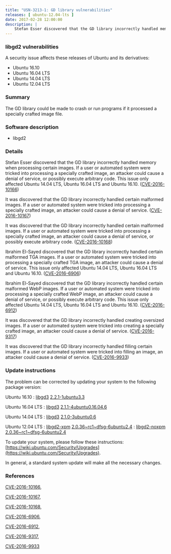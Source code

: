 ```yaml
---
title: "USN-3213-1: GD library vulnerabilities"
releases: [ ubuntu-12.04-lts ]
date: 2017-02-28 12:00:00
description: |
    Stefan Esser discovered that the GD library incorrectly handled memory when processing certain images. If a user or automated system were tricked into processing a specially crafted image, an attacker could cause a denial of service, or possibly execute arbitrary code. This issue only affected Ubuntu 14.04 LTS, Ubuntu 16.04 LTS and Ubuntu 16.10. ([CVE-2016-10166](http://people.ubuntu.com/~ubuntu-security/cve/CVE-2016-10166))
--- 
```

 
### libgd2 vulnerabilities

A security issue affects these releases of Ubuntu and its derivatives:

* Ubuntu 16.10
* Ubuntu 16.04 LTS
* Ubuntu 14.04 LTS
* Ubuntu 12.04 LTS

### Summary

The GD library could be made to crash or run programs if it processed a specially crafted image file.

### Software description

* libgd2 

### Details

Stefan Esser discovered that the GD library incorrectly handled memory when processing certain images. If a user or automated system were tricked into processing a specially crafted image, an attacker could cause a denial of service, or possibly execute arbitrary code. This issue only affected Ubuntu 14.04 LTS, Ubuntu 16.04 LTS and Ubuntu 16.10. ([CVE-2016-10166](http://people.ubuntu.com/~ubuntu-security/cve/CVE-2016-10166))

It was discovered that the GD library incorrectly handled certain malformed images. If a user or automated system were tricked into processing a specially crafted image, an attacker could cause a denial of service. ([CVE-2016-10167](http://people.ubuntu.com/~ubuntu-security/cve/CVE-2016-10167))

It was discovered that the GD library incorrectly handled certain malformed images. If a user or automated system were tricked into processing a specially crafted image, an attacker could cause a denial of service, or possibly execute arbitrary code. ([CVE-2016-10168](http://people.ubuntu.com/~ubuntu-security/cve/CVE-2016-10168))

Ibrahim El-Sayed discovered that the GD library incorrectly handled certain malformed TGA images. If a user or automated system were tricked into processing a specially crafted TGA image, an attacker could cause a denial of service. This issue only affected Ubuntu 14.04 LTS, Ubuntu 16.04 LTS and Ubuntu 16.10. ([CVE-2016-6906](http://people.ubuntu.com/~ubuntu-security/cve/CVE-2016-6906))

Ibrahim El-Sayed discovered that the GD library incorrectly handled certain malformed WebP images. If a user or automated system were tricked into processing a specially crafted WebP image, an attacker could cause a denial of service, or possibly execute arbitrary code. This issue only affected Ubuntu 14.04 LTS, Ubuntu 16.04 LTS and Ubuntu 16.10. ([CVE-2016-6912](http://people.ubuntu.com/~ubuntu-security/cve/CVE-2016-6912))

It was discovered that the GD library incorrectly handled creating oversized images. If a user or automated system were tricked into creating a specially crafted image, an attacker could cause a denial of service. ([CVE-2016-9317](http://people.ubuntu.com/~ubuntu-security/cve/CVE-2016-9317))

It was discovered that the GD library incorrectly handled filling certain images. If a user or automated system were tricked into filling an image, an attacker could cause a denial of service. ([CVE-2016-9933](http://people.ubuntu.com/~ubuntu-security/cve/CVE-2016-9933)) 

### Update instructions

The problem can be corrected by updating your system to the following package version:

Ubuntu 16.10
 : [libgd3](https://launchpad.net/ubuntu/+source/libgd2) <span> [2.2.1-1ubuntu3.3](https://launchpad.net/ubuntu/+source/libgd2/2.2.1-1ubuntu3.3) </span> 

Ubuntu 16.04 LTS
 : [libgd3](https://launchpad.net/ubuntu/+source/libgd2) <span> [2.1.1-4ubuntu0.16.04.6](https://launchpad.net/ubuntu/+source/libgd2/2.1.1-4ubuntu0.16.04.6) </span> 

Ubuntu 14.04 LTS
 : [libgd3](https://launchpad.net/ubuntu/+source/libgd2) <span> [2.1.0-3ubuntu0.6](https://launchpad.net/ubuntu/+source/libgd2/2.1.0-3ubuntu0.6) </span> 

Ubuntu 12.04 LTS
 : [libgd2-xpm](https://launchpad.net/ubuntu/+source/libgd2) <span> [2.0.36~rc1~dfsg-6ubuntu2.4](https://launchpad.net/ubuntu/+source/libgd2/2.0.36~rc1~dfsg-6ubuntu2.4) </span> 
 : [libgd2-noxpm](https://launchpad.net/ubuntu/+source/libgd2) <span> [2.0.36~rc1~dfsg-6ubuntu2.4](https://launchpad.net/ubuntu/+source/libgd2/2.0.36~rc1~dfsg-6ubuntu2.4) </span> 

To update your system, please follow these instructions: [https://wiki.ubuntu.com/Security/Upgrades](https://wiki.ubuntu.com/Security/Upgrades).

In general, a standard system update will make all the necessary changes. 

### References

 [CVE-2016-10166](http://people.ubuntu.com/~ubuntu-security/cve/CVE-2016-10166), 

 [CVE-2016-10167](http://people.ubuntu.com/~ubuntu-security/cve/CVE-2016-10167), 

 [CVE-2016-10168](http://people.ubuntu.com/~ubuntu-security/cve/CVE-2016-10168), 

 [CVE-2016-6906](http://people.ubuntu.com/~ubuntu-security/cve/CVE-2016-6906), 

 [CVE-2016-6912](http://people.ubuntu.com/~ubuntu-security/cve/CVE-2016-6912), 

 [CVE-2016-9317](http://people.ubuntu.com/~ubuntu-security/cve/CVE-2016-9317), 

 [CVE-2016-9933](http://people.ubuntu.com/~ubuntu-security/cve/CVE-2016-9933)
 
